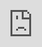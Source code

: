```yaml
---
layout: post
title: "러블리즈 서지수가 울림의 '더 라이브 3'를 위해 10cm의 '펫'을 밝은 표지로 티격태격한다."
author: "undefined"
thumbnail: "https://www.allkpop.com/upload/2021/02/content/090724/thumb/1612873498_germainej.jpg"
tags: 
---
```




<div class="video_wrapper" style="padding-top: 56.25%;">
    <iframe id="player" class="main_video" src="https://www.youtube.com/embed/9n6lHn-oD58" width="100%" height="100%" frameborder="0" allowfullscreen="" style="display: block !important; position: absolute; top: 0px; left: 0px; width: 100%; height: 100%;"></iframe>
</div>


러블리즈` 서지수는 울림의 `더 라이브 3` 프로젝트 시리즈의 다음 출연 아티스트이다.

위의 티저 영상에서 서지수는 10cm의 2017년 러브송 `펫`을 밝고 경쾌한 커버로 예고하고 있다. 앞서 보도한 바와 같이 `더 라이브 3`는 드립핀, 러블리즈, 골든차일드, 로켓펀치, 인피니트 등 소속 레이블 아티스트들이 출연하는 울림엔터테인먼트의 최근 시즌이다.

위의 "펫" 서지수의 티저를 보세요! 그녀의 표지는 2월 11일 KST에 떨어질 예정이다.


<div class="video_wrapper" style="padding-top: 56.25%;">
    <iframe width="100%" height="100%" src="https://www.youtube.com/embed/F4K1mMDlsj0" frameborder="0" allow="accelerometer; autoplay; clipboard-write; encrypted-media; gyroscope; picture-in-picture" allowfullscreen="" style="position: absolute; top: 0px; left: 0px; width: 100%; height: 100%;"></iframe>
</div>
